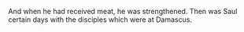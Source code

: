 And when he had received meat, he was strengthened. Then was Saul certain days with the disciples which were at Damascus.
